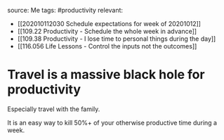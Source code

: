source: Me
tags: #productivity 
relevant:
- [[202010112030 Schedule expectations for week of 20201012]]
- [[109.22 Productivity - Schedule the whole week in advance]]
- [[109.38 Productivity - I lose time to personal things during the day]]
- [[116.056 Life Lessons - Control the inputs not the outcomes]]

# Travel is a massive black hole for productivity

Especially travel with the family.

It is an easy way to kill 50%+ of your otherwise productive time during a week.

